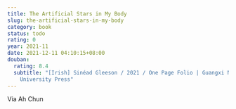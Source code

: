 ```yaml
---
title: The Artificial Stars in My Body
slug: the-artificial-stars-in-my-body
category: book
status: todo
rating: 0
year: 2021-11
date: 2021-12-11 04:10:15+08:00
douban:
  rating: 8.4
  subtitle: "[Irish] Sinéad Gleeson / 2021 / One Page Folio | Guangxi Normal
    University Press"
---
```


Via Ah Chun
